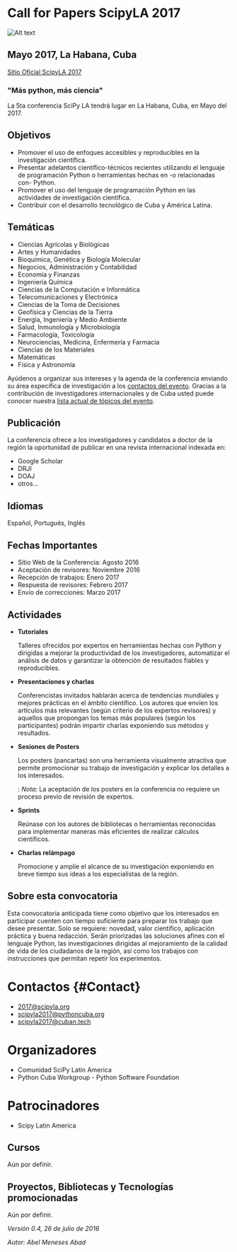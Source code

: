 # Call for Papers ScipyLA 2017

![Alt text](/imgs/scipyla2017_banner.png)

## Mayo 2017, La Habana, Cuba

[Sitio Oficial ScipyLA 2017](http://scipyla.org/conf/2017/)

### "Más python, más ciencia"

La 5ta conferencia SciPy LA tendrá lugar en La Habana, Cuba, en Mayo del 2017.

## Objetivos

*   Promover el uso de enfoques accesibles y reproducibles en la investigación científica.
*   Presentar adelantos científico-técnicos recientes utilizando el lenguaje de programación Python o herramientas hechas en -o relacionadas con- Python.
*   Promover el uso del lenguaje de programación Python en las actividades de investigación científica.
*   Contribuir con el desarrollo tecnológico de Cuba y América Latina.

## Temáticas

*   Ciencias Agrícolas y Biológicas
*   Artes y Humanidades
*   Bioquímica, Genética y Biología Molecular
*   Negocios, Administración y Contabilidad
*   Economía y Finanzas
*   Ingeniería Química
*   Ciencias de la Computación e Informática
*   Telecomunicaciones y Electrónica
*   Ciencias de la Toma de Decisiones
*   Geofísica y Ciencias de la Tierra
*   Energía, Ingeniería y Medio Ambiente
*   Salud, Inmunología y Microbiología
*   Farmacología, Toxicología
*   Neurociencias, Medicina, Enfermería y Farmacia
*   Ciencias de los Materiales
*   Matemáticas
*   Física y Astronomía

Ayúdenos a organizar sus intereses y la agenda de la conferencia enviando su área específica de investigación a los [contactos del evento](#Contact). Gracias a la contribución de investigadores internacionales y de Cuba usted puede conocer nuestra [lista actual de tópicos del evento](./Tracks.html).

## Publicación

La conferencia ofrece a los investigadores y candidatos a doctor de la región la oportunidad de publicar en una revista internacional indexada en:

*   Google Scholar
*   DRJI
*   DOAJ
*   otros...

## Idiomas

Español, Portugués, Inglés

## Fechas Importantes

*   Sitio Web de la Conferencia: Agosto 2016
*   Aceptación de revisores: Noviembre 2016
*   Recepción de trabajos: Enero 2017
*   Respuesta de revisores: Febrero 2017
*   Envío de correcciones: Marzo 2017

## Actividades


* **Tutoriales**

    Talleres ofrecidos por expertos en herramientas hechas con Python y dirigidas a mejorar la productividad de los investigadores, automatizar el análisis de datos y garantizar la obtención de resultados fiables y reproducibles.

*   **Presentaciones y charlas**

    Conferencistas invitados hablarán acerca de tendencias mundiales y mejores prácticas en el ámbito científico. Los autores que envíen los artículos más relevantes (según criterio de los expertos revisores) y aquellos que propongan los temas más populares (según los participantes) podrán impartir charlas exponiendo sus métodos y resultados.

*   **Sesiones de Posters**

    Los posters (pancartas) son una herramienta visualmente atractiva que permite promocionar su trabajo de investigación y explicar los detalles a los interesados.

    : *Nota:* La aceptación de los posters en la conferencia no requiere un proceso previo de revisión de expertos.

*   **Sprints**

    Reúnase con los autores de bibliotecas o herramientas reconocidas para implementar maneras más eficientes de realizar cálculos científicos.

*   **Charlas relámpago**

    Promocione y amplíe el alcance de su investigación exponiendo en breve tiempo sus ideas a los especialistas de la región.

## Sobre esta convocatoria

Esta convocatoria anticipada tiene como objetivo que los interesados en participar cuenten con tiempo suficiente para preparar los trabajo que desee presentar. Solo se requiere: novedad, valor científico, aplicación práctica y buena redacción. Serán priorizadas las soluciones afines con el lenguaje Python, las investigaciones dirigidas al mejoramiento de la calidad de vida de los ciudadanos de la región, así como los trabajos con instrucciones que permitan repetir los experimentos.

# Contactos {#Contact}

*   2017@scipyla.org
*   scipyla2017@pythoncuba.org
*   scipyla2017@cuban.tech

# Organizadores

*   Comunidad SciPy Latin America
*   Python Cuba Workgroup - Python Software Foundation

# Patrocinadores

*   Scipy Latin America [](/imgs/scipyla.logo.png)

## Cursos

Aún por definir.

## Proyectos, Bibliotecas y Tecnologías promocionadas

Aún por definir.

*Versión 0.4, 26 de julio de 2016*

*Autor: Abel Meneses Abad*

